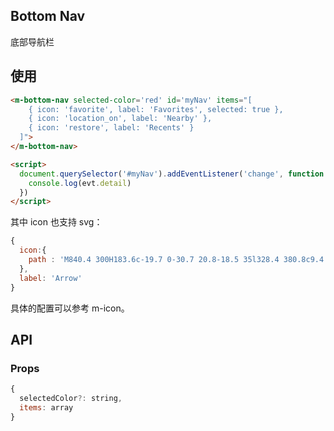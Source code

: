 ## Bottom Nav

底部导航栏

## 使用

```html
<m-bottom-nav selected-color='red' id='myNav' items="[
    { icon: 'favorite', label: 'Favorites', selected: true },
    { icon: 'location_on', label: 'Nearby' },
    { icon: 'restore', label: 'Recents' }
  ]">
</m-bottom-nav>

<script>
  document.querySelector('#myNav').addEventListener('change', function (evt) {
    console.log(evt.detail)
  })
</script>
```

其中 icon 也支持 svg：

```jsx
{ 
  icon:{ 
    path : 'M840.4 300H183.6c-19.7 0-30.7 20.8-18.5 35l328.4 380.8c9.4 10.9 27.5 10.9 37 0L858.9 335c12.2-14.2 1.2-35-18.5-35z'
  }, 
  label: 'Arrow' 
}
```

具体的配置可以参考 m-icon。

## API

### Props

```jsx
{
  selectedColor?: string,
  items: array
}
```


